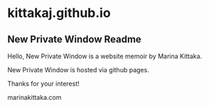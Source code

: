 kittakaj.github.io
====================

## New Private Window Readme

Hello, New Private Window is a website memoir by Marina Kittaka.

New Private Window is hosted via github pages.

Thanks for your interest!

marinakittaka.com